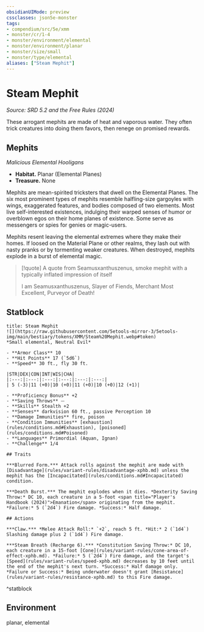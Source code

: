 ```yaml
---
obsidianUIMode: preview
cssclasses: json5e-monster
tags:
- compendium/src/5e/xmm
- monster/cr/1-4
- monster/environment/elemental
- monster/environment/planar
- monster/size/small
- monster/type/elemental
aliases: ["Steam Mephit"]
---
```

# Steam Mephit
*Source: SRD 5.2 and the Free Rules (2024)*  

These arrogant mephits are made of heat and vaporous water. They often trick creatures into doing them favors, then renege on promised rewards.

## Mephits

*Malicious Elemental Hooligans*

- **Habitat.** Planar (Elemental Planes)  
- **Treasure.** None  

Mephits are mean-spirited tricksters that dwell on the Elemental Planes. The six most prominent types of mephits resemble halfling-size gargoyles with wings, exaggerated features, and bodies composed of two elements. Most live self-interested existences, indulging their warped senses of humor or overblown egos on their home planes of existence. Some serve as messengers or spies for genies or magic-users.

Mephits resent leaving the elemental extremes where they make their homes. If loosed on the Material Plane or other realms, they lash out with nasty pranks or by tormenting weaker creatures. When destroyed, mephits explode in a burst of elemental magic.

> [!quote] A quote from Seamusxanthuszenus, smoke mephit with a typically inflated impression of itself  
> 
> I am Seamusxanthuszenus, Slayer of Fiends, Merchant Most Excellent, Purveyor of Death!


## Statblock

```ad-statblock
title: Steam Mephit
![](https://raw.githubusercontent.com/5etools-mirror-3/5etools-img/main/bestiary/tokens/XMM/Steam%20Mephit.webp#token)
*Small elemental, Neutral Evil*

- **Armor Class** 10
- **Hit Points** 17 (`5d6`)
- **Speed** 30 ft., fly 30 ft.

|STR|DEX|CON|INT|WIS|CHA|
|:---:|:---:|:---:|:---:|:---:|:---:|
| 5 (-3)|11 (+0)|10 (+0)|11 (+0)|10 (+0)|12 (+1)|

- **Proficiency Bonus** +2
- **Saving Throws** ⏤
- **Skills** Stealth +2
- **Senses** darkvision 60 ft., passive Perception 10
- **Damage Immunities** fire, poison
- **Condition Immunities** [exhaustion](rules/conditions.md#Exhaustion), [poisoned](rules/conditions.md#Poisoned)
- **Languages** Primordial (Aquan, Ignan)
- **Challenge** 1/4

## Traits

***Blurred Form.*** Attack rolls against the mephit are made with [Disadvantage](rules/variant-rules/disadvantage-xphb.md) unless the mephit has the [Incapacitated](rules/conditions.md#Incapacitated) condition.

***Death Burst.*** The mephit explodes when it dies. *Dexterity Saving Throw:* DC 10, each creature in a 5-foot <span title="Player's Handbook (2024)">Emanation</span> originating from the mephit. *Failure:* 5 (`2d4`) Fire damage. *Success:* Half damage.

## Actions

***Claw.*** *Melee Attack Roll:* `+2`, reach 5 ft. *Hit:* 2 (`1d4`) Slashing damage plus 2 (`1d4`) Fire damage.

***Steam Breath (Recharge 6).*** *Constitution Saving Throw:* DC 10, each creature in a 15-foot [Cone](rules/variant-rules/cone-area-of-effect-xphb.md). *Failure:* 5 (`2d4`) Fire damage, and the target's [Speed](rules/variant-rules/speed-xphb.md) decreases by 10 feet until the end of the mephit's next turn. *Success:* Half damage only. *Failure or Success:* Being underwater doesn't grant [Resistance](rules/variant-rules/resistance-xphb.md) to this Fire damage.
```
^statblock

## Environment

planar, elemental